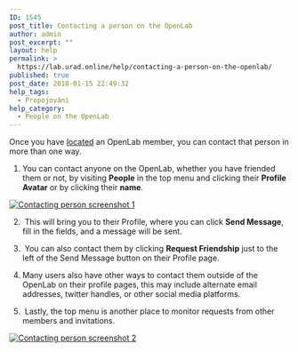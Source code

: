 ```yaml
---
ID: 1545
post_title: Contacting a person on the OpenLab
author: admin
post_excerpt: ""
layout: help
permalink: >
  https://lab.urad.online/help/contacting-a-person-on-the-openlab/
published: true
post_date: 2018-01-15 22:49:32
help_tags:
  - Propojování
help_category:
  - People on the OpenLab
---
```

Once you have <a title="Finding People on the OpenLab" href="https://lab.urad.online/blog/help/finding-people-on-the-openlab/">located</a> an OpenLab member, you can contact that person in more than one way.

1. You can contact anyone on the OpenLab, whether you have friended them or not, by visiting <strong>People</strong> in the top menu and clicking their <strong>Profile Avatar</strong> or by clicking their <strong>name</strong>.

<a href="https://lab.urad.online/wp-content/uploads/2012/09/contacting_a_person_on_the_openlab1.png"><img class="alignnone wp-image-36870 size-full" src="https://openlab.citytech.cuny.edu/wp-content/uploads/2012/09/contacting_a_person_on_the_openlab1.png" alt="Contacting person screenshot 1" /></a>

2.  This will bring you to their Profile, where you can click <strong>Send Message</strong>, fill in the fields, and a message will be sent.

3.  You can also contact them by clicking <strong>Request Friendship</strong> just to the left of the Send Message button on their Profile page.

4. Many users also have other ways to contact them outside of the OpenLab on their profile pages, this may include alternate email addresses, twitter handles, or other social media platforms.

5.  Lastly, the top menu is another place to monitor requests from other members and invitations.

<a href="https://lab.urad.online/wp-content/uploads/2012/09/contacting_a_person_on_the_openlab2.png"><img class="alignnone wp-image-36871 size-full" title="Contacting_2" src="https://openlab.citytech.cuny.edu/wp-content/uploads/2012/09/contacting_a_person_on_the_openlab2.png" alt="Contacting person screenshot 2" /></a>